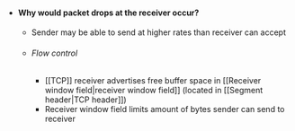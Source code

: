 - #### Why would packet drops at the receiver occur?
	- Sender may be able to send at higher rates than receiver can accept
	- ###### Flow control
		- [[TCP]] receiver advertises free buffer space in [[Receiver window field|receiver window field]] (located in [[Segment header|TCP header]])
		- Receiver window field limits amount of bytes sender can send to receiver